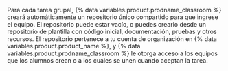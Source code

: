 Para cada tarea grupal, {% data variables.product.prodname_classroom %} creará automáticamente un repositorio único compartido para que ingrese el equipo. El repositorio puede estar vacío, o puedes crearlo desde un repositorio de plantilla con código inicial, documentación, pruebas y otros recursos. El repositorio pertenece a tu cuenta de organización en {% data variables.product.product_name %}, y {% data variables.product.prodname_classroom %} le otorga acceso a los equipos que los alumnos crean o a los cuales se unen cuando aceptan la tarea.
